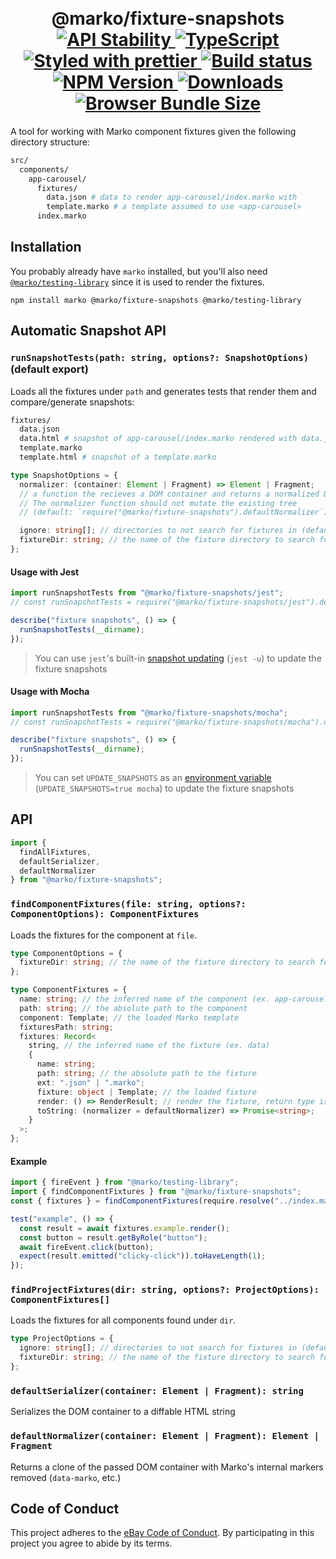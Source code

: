 <h1 align="center">
  <!-- Logo -->
  <br/>
  @marko/fixture-snapshots
	<br/>

  <!-- Stability -->
  <a href="https://nodejs.org/api/documentation.html#documentation_stability_index">
    <img src="https://img.shields.io/badge/stability-stable-brightgreen.svg" alt="API Stability"/>
  </a>
  <!-- Language -->
  <a href="http://typescriptlang.org">
    <img src="https://img.shields.io/badge/%3C%2F%3E-typescript-blue.svg" alt="TypeScript"/>
  </a>
  <!-- Format -->
  <a href="https://github.com/prettier/prettier">
    <img src="https://img.shields.io/badge/styled_with-prettier-ff69b4.svg" alt="Styled with prettier"/>
  </a>
  <!-- CI -->
  <a href="https://travis-ci.org/marko-js/fixture-snapshots">
  <img src="https://img.shields.io/travis/marko-js/fixture-snapshots.svg" alt="Build status"/>
  </a>
  <!-- NPM Version -->
  <a href="https://npmjs.org/package/@marko/fixture-snapshots">
    <img src="https://img.shields.io/npm/v/@marko/fixture-snapshots.svg" alt="NPM Version"/>
  </a>
  <!-- Downloads -->
  <a href="https://npmjs.org/package/@marko/fixture-snapshots">
    <img src="https://img.shields.io/npm/dm/@marko/fixture-snapshots.svg" alt="Downloads"/>
  </a>
  <!-- Size -->
  <a href="https://npmjs.org/package/@marko/fixture-snapshots">
    <img src="https://img.shields.io/badge/size-1.21kb-green.svg" alt="Browser Bundle Size"/>
  </a>
</h1>

A tool for working with Marko component fixtures given the following directory structure:

```bash
src/
  components/
    app-carousel/
      fixtures/
        data.json # data to render app-carousel/index.marko with
        template.marko # a template assumed to use <app-carousel>
      index.marko
```

## Installation

You probably already have `marko` installed, but you'll also need [`@marko/testing-library`](https://github.com/marko-js/testing-library) since it is used to render the fixtures.

```console
npm install marko @marko/fixture-snapshots @marko/testing-library
```

## Automatic Snapshot API

### `runSnapshotTests(path: string, options?: SnapshotOptions)` (default export)

Loads all the fixtures under `path` and generates tests that render them and compare/generate snapshots:

```bash
fixtures/
  data.json
  data.html # snapshot of app-carousel/index.marko rendered with data.json
  template.marko
  template.html # snapshot of a template.marko
```

```typescript
type SnapshotOptions = {
  normalizer: (container: Element | Fragment) => Element | Fragment;
  // a function the recieves a DOM container and returns a normalized DOM tree.
  // The normalizer function should not mutate the existing tree
  // (default: `require("@marko/fixture-snapshots").defaultNormalizer`)

  ignore: string[]; // directories to not search for fixtures in (default: ["node_modules"])
  fixtureDir: string; // the name of the fixture directory to search for (default: "fixtures")
};
```

#### Usage with Jest

```javascript
import runSnapshotTests from "@marko/fixture-snapshots/jest";
// const runSnapshotTests = require("@marko/fixture-snapshots/jest").default;

describe("fixture snapshots", () => {
  runSnapshotTests(__dirname);
});
```

> You can use `jest`'s built-in [snapshot updating](https://jestjs.io/docs/en/snapshot-testing#updating-snapshots) (`jest -u`) to update the fixture snapshots

#### Usage with Mocha

```javascript
import runSnapshotTests from "@marko/fixture-snapshots/mocha"; 
// const runSnapshotTests = require("@marko/fixture-snapshots/mocha").default;

describe("fixture snapshots", () => {
  runSnapshotTests(__dirname);
});
```

> You can set `UPDATE_SNAPSHOTS` as an [environment variable](https://en.wikipedia.org/wiki/Environment_variable) (`UPDATE_SNAPSHOTS=true mocha`) to update the fixture snapshots

## API

```js
import {
  findAllFixtures,
  defaultSerializer,
  defaultNormalizer
} from "@marko/fixture-snapshots";
```

### `findComponentFixtures(file: string, options?: ComponentOptions): ComponentFixtures`

Loads the fixtures for the component at `file`.

```typescript
type ComponentOptions = {
  fixtureDir: string; // the name of the fixture directory to search for (default: "fixtures")
};

type ComponentFixtures = {
  name: string; // the inferred name of the component (ex. app-carousel)
  path: string; // the absolute path to the component
  component: Template; // the loaded Marko template
  fixturesPath: string;
  fixtures: Record<
    string, // the inferred name of the fixture (ex. data)
    {
      name: string;
      path: string; // the absolute path to the fixture
      ext: ".json" | ".marko";
      fixture: object | Template; // the loaded fixture
      render: () => RenderResult; // render the fixture, return type is the same as `@marko/testing-library`'s render function
      toString: (normalizer = defaultNormalizer) => Promise<string>;
    }
  >;
};
```

#### Example

```js
import { fireEvent } from "@marko/testing-library";
import { findComponentFixtures } from "@marko/fixture-snapshots";
const { fixtures } = findComponentFixtures(require.resolve("../index.marko"));

test("example", () => {
  const result = await fixtures.example.render();
  const button = result.getByRole("button");
  await fireEvent.click(button);
  expect(result.emitted("clicky-click")).toHaveLength(1);
});
```

### `findProjectFixtures(dir: string, options?: ProjectOptions): ComponentFixtures[]`

Loads the fixtures for all components found under `dir`.

```typescript
type ProjectOptions = {
  ignore: string[]; // directories to not search for fixtures in (default: ["node_modules"])
  fixtureDir: string; // the name of the fixture directory to search for (default: "fixtures")
};
```

### `defaultSerializer(container: Element | Fragment): string`

Serializes the DOM container to a diffable HTML string

### `defaultNormalizer(container: Element | Fragment): Element | Fragment`

Returns a clone of the passed DOM container with Marko's internal markers removed (`data-marko`, etc.)

## Code of Conduct

This project adheres to the [eBay Code of Conduct](./.github/CODE_OF_CONDUCT.md). By participating in this project you agree to abide by its terms.
